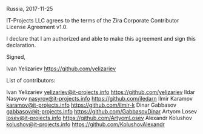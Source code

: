 Russia, 2017-11-25

IT-Projects LLC agrees to the terms of the Zira Corporate Contributor License
Agreement v1.0.

I declare that I am authorized and able to make this agreement and sign this
declaration.

Signed,

Ivan Yelizariev https://github.com/yelizariev

List of contributors:

Ivan Yelizariev yelizariev@it-projects.info https://github.com/yelizariev
Ildar Nasyrov nasyrov@it-projects.info https://github.com/iledarn
Ilmir Karamov karamov@it-projects.info https://github.com/ilmir-k
Dinar Gabbasov gabbasov@it-projects.info https://github.com/GabbasovDinar
Artyom Losev losev@it-projects.info https://github.com/ArtyomLosev
Alexandr Kolushov kolushov@it-projects.info https://github.com/KolushovAlexandr

